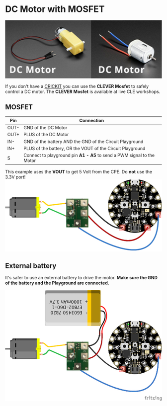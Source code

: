 # DC Motor with MOSFET

![dcmotor](./images/dcmotor.png)

If you don't have a [CRICKIT](../crickit/readme.md) you can use the **CLEVER Mosfet** to safely control a DC motor. The **CLEVER Mosfet** is available at live CLE workshops. 

## MOSFET

| Pin  | Connection                                                 |
|------|------------------------------------------------------------|
| OUT- | GND of the DC Motor                                        |
| OUT+ | PLUS of the DC Motor                                       |
| IN-  | GND of the battery AND the GND of the Circuit Playground   |
| IN+  | PLUS of the battery, OR the VOUT of the Circuit Playground |
| S    | Connect to playground pin **A1 - A5** to send a PWM signal to the Motor    |

This example uses the **VOUT** to get 5 Volt from the CPE. Do **not** use the 3.3V port!
![dcmotor](./images/clever_mosfet2.png)

## External battery

It's safer to use an external battery to drive the motor. **Make sure the GND of the battery and the Playground are connected.**

![dcbattery](./images/clever_mosfet_extpower_bb.png)